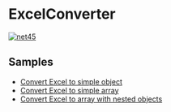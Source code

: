 # ExcelConverter
[![net45](https://img.shields.io/badge/net-45-brightgreen.svg)](https://img.shields.io/badge/net-45-brightgreen.svg)

## Samples
- [Convert Excel to simple object](Samples/SimpleObject#convert-excel-to-simple-c-object)
- [Convert Excel to simple array](Samples/SimpleArray#convert-excel-to-simple-c-array)
- [Convert Excel to array with nested objects](Samples/NestedArray#convert-excel-to-c-array-with-nested-objects)
